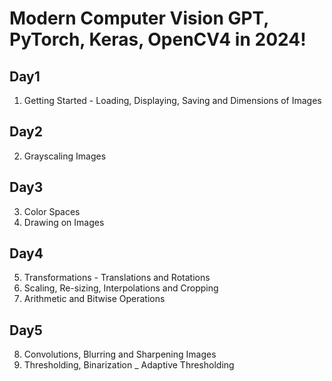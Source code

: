 # Modern Computer Vision GPT, PyTorch, Keras, OpenCV4 in 2024!
## Day1
1. Getting Started - Loading, Displaying, Saving and Dimensions of Images

## Day2
2. Grayscaling Images

## Day3
3. Color Spaces
4. Drawing on Images

## Day4
5. Transformations - Translations and Rotations
6. Scaling, Re-sizing, Interpolations and Cropping
7. Arithmetic and Bitwise Operations

## Day5
8. Convolutions, Blurring and Sharpening Images
9. Thresholding, Binarization _ Adaptive Thresholding